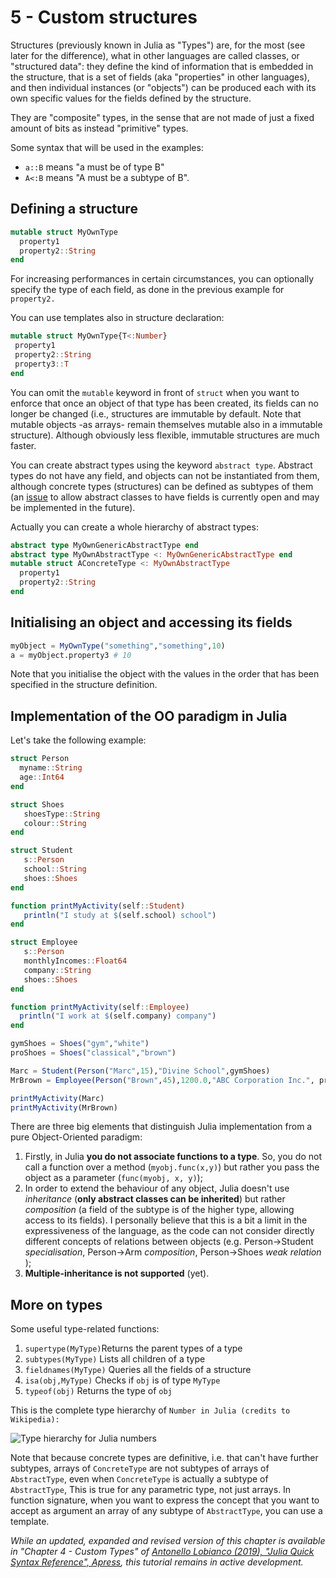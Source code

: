# 5 - Custom structures

Structures \(previously known in Julia as "Types"\) are, for the most \(see later for the difference\), what in other languages are called classes, or "structured data": they define the kind of information that is embedded in the structure, that is a set of fields \(aka "properties" in other languages\), and then individual instances \(or "objects"\) can be produced each with its own specific values for the fields defined by the structure.

They are "composite" types, in the sense that are not made of just a fixed amount of bits as instead "primitive" types.

Some syntax that will be used in the examples:

* `a::B` means "a must be of type B"
* `A<:B` means "A must be a subtype of B".

## Defining a structure

```julia
mutable struct MyOwnType
  property1
  property2::String
end
```

For increasing performances in certain circumstances, you can optionally specify the type of each field, as done in the previous example for `property2.`

You can use templates also in structure declaration:

```julia
mutable struct MyOwnType{T<:Number}
 property1
 property2::String
 property3::T
end
```

You can omit the `mutable` keyword in front of `struct` when you want to enforce that once an object of that type has been created, its fields can no longer be changed \(i.e., structures are immutable by default. Note that mutable objects -as arrays- remain themselves mutable also in a immutable structure\). Although obviously less flexible, immutable structures are much faster.

You can create abstract types using the keyword `abstract type`. Abstract types do not have any field, and objects can not be instantiated from them, although concrete types \(structures\) can be defined as subtypes of them \(an [issue](https://github.com/JuliaLang/julia/issues/4935%20) to allow abstract classes to have fields is currently open and may be implemented in the future\).

Actually you can create a whole hierarchy of abstract types:

```julia
abstract type MyOwnGenericAbstractType end
abstract type MyOwnAbstractType <: MyOwnGenericAbstractType end
mutable struct AConcreteType <: MyOwnAbstractType
  property1
  property2::String
end
```

## Initialising an object and accessing its fields

```julia
myObject = MyOwnType("something","something",10)
a = myObject.property3 # 10
```

Note that you initialise the object with the values in the order that has been specified in the structure definition.

## Implementation of the OO paradigm in Julia

Let's take the following example:

```julia
struct Person
  myname::String
  age::Int64
end

struct Shoes
   shoesType::String
   colour::String
end

struct Student
   s::Person
   school::String
   shoes::Shoes
end

function printMyActivity(self::Student)
   println("I study at $(self.school) school")
end

struct Employee
   s::Person
   monthlyIncomes::Float64
   company::String
   shoes::Shoes
end

function printMyActivity(self::Employee)
  println("I work at $(self.company) company")
end

gymShoes = Shoes("gym","white")
proShoes = Shoes("classical","brown")

Marc = Student(Person("Marc",15),"Divine School",gymShoes)
MrBrown = Employee(Person("Brown",45),1200.0,"ABC Corporation Inc.", proShoes)

printMyActivity(Marc)
printMyActivity(MrBrown)
```

There are three big elements that distinguish Julia implementation from a pure Object-Oriented paradigm:

1. Firstly, in Julia **you do not associate functions to a type**. So, you do not call a function over a method \(`myobj.func(x,y)`\) but rather you pass the object as a parameter \(`func(myobj, x, y)`\);
2. In order to extend the behaviour of any object, Julia doesn't use _inheritance_ \(**only abstract classes can be inherited**\) but rather _composition_ \(a field of the subtype is of the higher type, allowing access to its fields\). I personally believe that this is a bit a limit in the expressiveness of the language, as the code can not consider directly different concepts of relations between objects \(e.g. Person-&gt;Student _specialisation_, Person-&gt;Arm _composition_, Person-&gt;Shoes _weak relation_ \);
3. **Multiple-inheritance is not supported** \(yet\).

## More on types

Some useful type-related functions:

1. `supertype(MyType)`Returns the parent types of a type
2. `subtypes(MyType)` Lists all children of a type
3. `fieldnames(MyType)` Queries all the fields of a structure
4. `isa(obj,MyType)` Checks if `obj` is of type `MyType`
5. `typeof(obj)` Returns the type of `obj`

This is the complete type hierarchy of `Number in Julia (credits to Wikipedia):`

![Type hierarchy for Julia numbers](https://upload.wikimedia.org/wikipedia/commons/4/40/Type-hierarchy-for-julia-numbers.png)

Note that because concrete types are definitive, i.e. that can't have further subtypes, arrays of `ConcreteType` are not subtypes of arrays of `AbstractType`, even when `ConcreteType` is actually a subtype of `AbstractType`, This is true for any parametric type, not just arrays.
In function signature, when you want to express the concept that you want to accept as argument an array of any subtype of `AbstractType`, you can use a template.


_While an updated, expanded and revised version of this chapter is available in "Chapter 4 - Custom Types" of [Antonello Lobianco (2019), "Julia Quick Syntax Reference", Apress](https://julia-book.com), this tutorial remains in active development._
